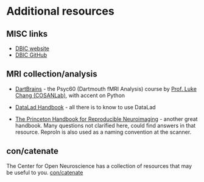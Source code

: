 # Additional resources

## MISC links

- [DBIC website](http://dartmouth.edu/dbic)
- [DBIC GitHub](http://github.com/dbic)

## MRI collection/analysis

- [DartBrains](https://dartbrains.org) - the Psyc60 (Dartmouth fMRI Analysis)
  course by [Prof. Luke Chang (COSANLab)](http://cosanlab.com), with accent
  on Python

- [DataLad Handbook](http://handbook.datalad.org) - all there is to know to use DataLad

- [The Princeton Handbook for Reproducible Neuroimaging](https://brainhack-princeton.github.io/handbook/) - another great handbook.
  Many questions not clarified here, could find answers in that resource.  ReproIn is also
  used as a naming convention at the scanner.

## con/catenate

The Center for Open Neuroscience has a collection of resources that may
be useful to you. [con/catenate](https://github.com/con/catenate)
